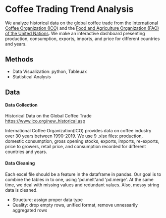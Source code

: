 # Coffee Trading Trend Analysis

We analyze historical data on the global coffee trade from the [International Coffee Organization (ICO)](https://www.ico.org/new_historical.asp) and the [Food and Agriculture Organization (FAO) of the United Nations](https://www.fao.org). We make an interactive dashboard presenting production, consumption, exports, imports, and price for different countries and years.

## Methods
- Data Visualization: python, Tableuax
- Statistical Analysis

## Data

#### Data Collection

Historical Data on the Global Coffee Trade https://www.ico.org/new_historical.asp 

International Coffee Organization(ICO) provides data on coffee industry over 30 years between 1990-2019. We use 9 .xlsx files: production, domestic consumption, gross opening stocks, exports, imports, re-exports, price to growers, retail price, and consumption recorded for different countries and years.
  
#### Data Cleaning

Each excel file should be a feature in the dataframe in pandas. Our goal is to combine the tables in to one, using 'pd.melt'and 'pd.merge'. At the same time, we deal with missing values and redundant values. Also, messy string data is cleaned. 

- Structure: assign proper data type
- Quality: drop empty rows, unified format, remove unnessarily aggregated rows 
